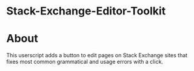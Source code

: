 Stack-Exchange-Editor-Toolkit
=============================

# About

This userscript adds a button to edit pages on Stack Exchange sites that fixes most common grammatical and usage errors with a click.
